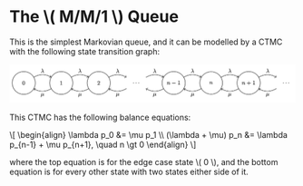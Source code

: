 # The \\( M/M/1 \\) Queue

This is the simplest Markovian queue, and it can be modelled by a CTMC with the following state transition graph:

![](./images/mm1-state-transitions.png)

This CTMC has the following balance equations:

\\[
\\begin{align}
\\lambda p_0 &= \\mu p_1 \\\\
(\\lambda + \\mu) p_n &= \\lambda p_{n-1} + \\mu p_{n+1}, \\quad n \\gt 0
\\end{align}
\\]

where the top equation is for the edge case state \\( 0 \\), and the bottom equation is for every other state with two states either side of it.

